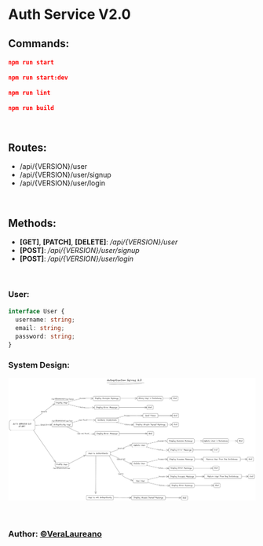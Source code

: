 # **Auth Service V2.0**

## Commands:
```json
npm run start
```
```json
npm run start:dev
```
```json
npm run lint
```
```json
npm run build
```
<br />

## Routes:
 - /api/{VERSION}/user
 - /api/{VERSION}/user/signup
 - /api/{VERSION}/user/login

<br />

## Methods:
 - **[GET]**, **[PATCH]**, **[DELETE]**: */api/{VERSION}/user*
 - **[POST]**: */api/{VERSION}/user/signup*
 - **[POST]**: */api/{VERSION}/user/login*

<br />

### User:
```typescript
interface User {
  username: string;
  email: string;
  password: string;
}
```

### System Design:
![auth-service](./assets/images/auth-service-2.0.png)

<br />

### **Author**: <a href="https://www.linkedin.com/in/laureano-vera-320086204/" target="_blank">&copy;VeraLaureano</a>